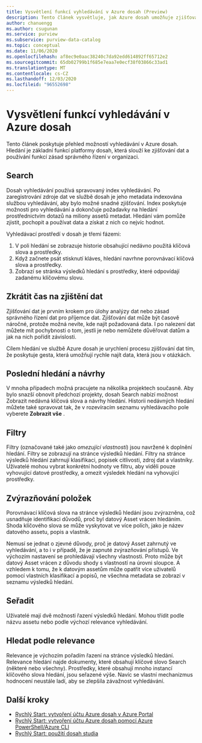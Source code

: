 ```yaml
---
title: Vysvětlení funkcí vyhledávání v Azure dosah (Preview)
description: Tento článek vysvětluje, jak Azure dosah umožňuje zjišťování dat prostřednictvím funkcí vyhledávání.
author: chanuengg
ms.author: csugunan
ms.service: purview
ms.subservice: purview-data-catalog
ms.topic: conceptual
ms.date: 11/06/2020
ms.openlocfilehash: af8ec9e0aac38240c7da92edd614892ff65712e2
ms.sourcegitcommit: 65db02799b1f685e7eaa7e0ecf38f03866c33ad1
ms.translationtype: MT
ms.contentlocale: cs-CZ
ms.lasthandoff: 12/03/2020
ms.locfileid: "96552698"
---
```

# <a name="understand-search-features-in-azure-purview"></a>Vysvětlení funkcí vyhledávání v Azure dosah

Tento článek poskytuje přehled možností vyhledávání v Azure dosah. Hledání je základní funkcí platformy dosah, která slouží ke zjišťování dat a používání funkcí zásad správného řízení v organizaci.

## <a name="search"></a>Search

Dosah vyhledávání používá spravovaný index vyhledávání. Po zaregistrování zdroje dat ve službě dosah je jeho metadata indexována službou vyhledávání, aby bylo možné snadné zjišťování. Index poskytuje možnosti pro vyhledávání a dokončuje požadavky na hledání prostřednictvím dotazů na miliony assetů metadat. Hledání vám pomůže zjistit, pochopit a používat data a získat z nich co nejvíc hodnot.

Vyhledávací prostředí v dosah je třemi fázemi:

1. V poli hledání se zobrazuje historie obsahující nedávno použitá klíčová slova a prostředky.
1. Když začnete psát stisknutí kláves, hledání navrhne porovnávací klíčová slova a prostředky. 
1. Zobrazí se stránka výsledků hledání s prostředky, které odpovídají zadanému klíčovému slovu.

## <a name="reduce-the-time-to-discover-data"></a>Zkrátit čas na zjištění dat

Zjišťování dat je prvním krokem pro úlohy analýzy dat nebo zásad správného řízení dat pro příjemce dat. Zjišťování dat může být časově náročné, protože možná nevíte, kde najít požadovaná data. I po nalezení dat můžete mít pochybnosti o tom, jestli je nebo nemůžete důvěřovat datům a jak na nich pořídit závislosti. 

Cílem hledání ve službě Azure dosah je urychlení procesu zjišťování dat tím, že poskytuje gesta, která umožňují rychle najít data, která jsou v otázkách.

## <a name="recent-search-and-suggestions"></a>Poslední hledání a návrhy

V mnoha případech možná pracujete na několika projektech současně. Aby bylo snazší obnovit předchozí projekty, dosah Search nabízí možnost Zobrazit nedávná klíčová slova a návrhy hledání. Historii nedávných hledání můžete také spravovat tak, že v rozevíracím seznamu vyhledávacího pole vyberete **Zobrazit vše** .

## <a name="filters"></a>Filtry

Filtry (označované také jako *omezující vlastnosti*) jsou navržené k doplnění hledání. Filtry se zobrazují na stránce výsledků hledání. Filtry na stránce výsledků hledání zahrnují klasifikaci, popisek citlivosti, zdroj dat a vlastníky. Uživatelé mohou vybrat konkrétní hodnoty ve filtru, aby viděli pouze vyhovující datové prostředky, a omezit výsledek hledání na vyhovující prostředky.

## <a name="hit-highlighting"></a>Zvýrazňování položek

Porovnávací klíčová slova na stránce výsledků hledání jsou zvýrazněna, což usnadňuje identifikaci důvodů, proč byl datový Asset vrácen hledáním. Shoda klíčového slova se může vyskytovat ve více polích, jako je název datového assetu, popis a vlastník.

Nemusí se jednat o zjevné důvody, proč je datový Asset zahrnutý ve vyhledávání, a to i v případě, že je zapnuté zvýrazňování přístupů. Ve výchozím nastavení se prohledávají všechny vlastnosti. Proto může být datový Asset vrácen z důvodu shody s vlastností na úrovni sloupce. A vzhledem k tomu, že k datovým assetům může opatřit více uživatelů pomocí vlastních klasifikací a popisů, ne všechna metadata se zobrazí v seznamu výsledků hledání.

## <a name="sort"></a>Seřadit

Uživatelé mají dvě možnosti řazení výsledků hledání. Mohou třídit podle názvu assetu nebo podle výchozí relevance vyhledávání.

## <a name="search-relevance"></a>Hledat podle relevance

Relevance je výchozím pořadím řazení na stránce výsledků hledání. Relevance hledání najde dokumenty, které obsahují klíčové slovo Search (některé nebo všechny). Prostředky, které obsahují mnoho instancí klíčového slova hledání, jsou seřazené výše. Navíc se vlastní mechanizmus hodnocení neustále ladí, aby se zlepšila závažnost vyhledávání.

## <a name="next-steps"></a>Další kroky

* [Rychlý Start: vytvoření účtu Azure dosah v Azure Portal](create-catalog-portal.md)
* [Rychlý Start: vytvoření účtu Azure dosah pomocí Azure PowerShell/Azure CLI](create-catalog-powershell.md)
* [Rychlý Start: použití dosah studia](use-purview-studio.md)
